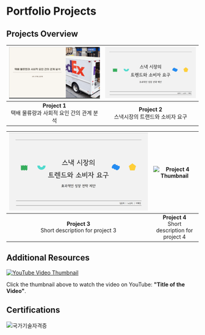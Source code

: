 # Portfolio Projects

## Projects Overview

| [![SQL 포트폴리오](portfoilo1.png)](SQL포트폴리오.pdf) | [![파이썬 데이터 분석 포트폴리오](portfoilo2.png)](파이썬포트폴리오.pdf) |
|:---------------------------------------:|:---------------------------------------:|
| **Project 1**<br> 택배 물류량과 사회적 요인 간의 관계 분석 | **Project 2**<br>스낵시장의 트랜드와 소비자 요구 |

| [![파이썬 딥러닝 포트폴리오](portfoilo2.png)](파이썬딥러닝포트폴리오.pdf) | ![Project 4 Thumbnail](link_to_image_4) |
|:---------------------------------------:|:---------------------------------------:|
| **Project 3**<br>Short description for project 3 | **Project 4**<br>Short description for project 4 |

## Additional Resources

[![YouTube Video Thumbnail](https://img.youtube.com/vi/VYIz3FiTFKQ/0.jpg)](https://www.youtube.com/watch?v=VYIz3FiTFKQ)

Click the thumbnail above to watch the video on YouTube: **"Title of the Video"**.

## Certifications

![국가기술자격증](자격증1.png)
